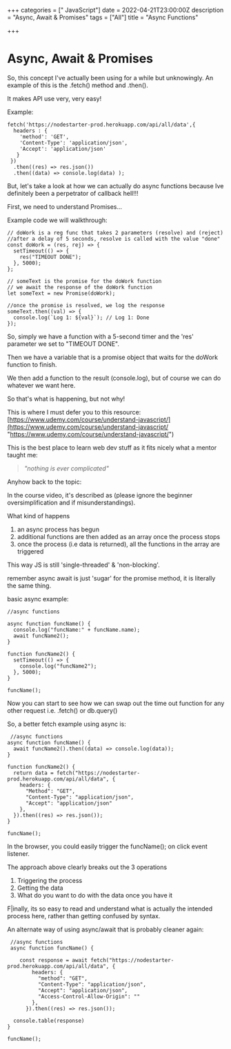 +++
categories = [" JavaScript"]
date = 2022-04-21T23:00:00Z
description = "Async,  Await & Promises"
tags = ["All"]
title = "Async Functions"

+++
# Async,  Await & Promises

So, this concept I've actually been using for a while but unknowingly. An example of this is the .fetch() method and .then().

It makes API use very, very easy!

Example:

    fetch('https://nodestarter-prod.herokuapp.com/api/all/data',{
      headers : { 
        'method': 'GET',
        'Content-Type': 'application/json',
        'Accept': 'application/json'
       }
     })
      .then((res) => res.json())
      .then((data) => console.log(data) );

But, let's take a look at how we can actually do async functions because Ive definitely been a perpetrator of callback hell!!!

First, we need to understand Promises...

Example code we will walkthrough:

    // doWork is a reg func that takes 2 parameters (resolve) and (reject)
    //after a delay of 5 seconds, resolve is called with the value "done"
    const doWork = (res, rej) => {
      setTimeout(() => {
        res("TIMEOUT DONE");
      }, 5000);
    };
    
    // someText is the promise for the doWork function
    // we await the response of the doWork function
    let someText = new Promise(doWork);
    
    //once the promise is resolved, we log the response
    someText.then((val) => {
      console.log(`Log 1: ${val}`); // Log 1: Done
    });

So, simply we have a function with a 5-second timer and the 'res' parameter we set to "TIMEOUT DONE".

Then we have a variable that is a promise object that waits for the doWork function to finish.

We then add a function to the result (console.log), but of course we can do whatever we want here.

So that's what is happening, but not why!

This is where I must defer you to this resource: [https://www.udemy.com/course/understand-javascript/](https://www.udemy.com/course/understand-javascript/ "https://www.udemy.com/course/understand-javascript/")

This is the best place to learn web dev stuff as it fits nicely what a mentor taught me:

> _"nothing is ever complicated"_

Anyhow back to the topic:

In the course video, it's described as (please ignore the beginner oversimplification and if misunderstandings).

What kind of happens

1. an async process has begun
2. additional functions are then added as an array once the process stops
3. once the process (i.e data is returned), all the functions in the array are triggered

This way JS is still 'single-threaded' & 'non-blocking'.

remember async await is just 'sugar' for the promise method, it is literally the same thing.

basic async example:

    //async functions
    
    async function funcName() {
      console.log("funcName:" + funcName.name);
      await funcName2();
    }
    
    function funcName2() {
      setTimeout(() => {
        console.log("funcName2");
      }, 5000);
    }
    
    funcName();

Now you can start to see how we can swap out the time out function for any other request i.e. .fetch() or db.query()

So, a better fetch example using async is:

     //async functions
    async function funcName() {
      await funcName2().then((data) => console.log(data));
    }
    
    function funcName2() {
      return data = fetch("https://nodestarter-prod.herokuapp.com/api/all/data", {
        headers: {
          "Method": "GET",
          "Content-Type": "application/json",
          "Accept": "application/json"
        },
      }).then((res) => res.json());
    }
    
    funcName();

In the browser, you could easily trigger the funcName(); on click event listener.

The approach above clearly breaks out the 3 operations

1. Triggering the process
2. Getting the data
3. What do you want to do with the data once you have it

F|inally, its so easy to read and understand what is actually the intended process here, rather than getting confused by syntax.

An alternate way of using async/await that is probably cleaner again:

     //async functions
     async function funcName() {
      
        const response = await fetch("https://nodestarter-prod.herokuapp.com/api/all/data", {
            headers: {
              "method": "GET",
              "Content-Type": "application/json",
              "Accept": "application/json",
              "Access-Control-Allow-Origin": ""
            },
          }).then((res) => res.json());
    
      console.table(response)
    }
      
    funcName();